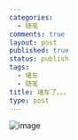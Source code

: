 ```yaml
--- 
categories: 
  - 随笔
comments: true
layout: post
published: true
status: publish
tags: 
  - 堵车
  - 随笔
title: 堵车了。。。
type: post
---
```

<img style="display:block;margin-right:auto;margin-left:auto;" alt="image" src="/images/uploads/2011/02/wpid-IMAG0352.jpg">
